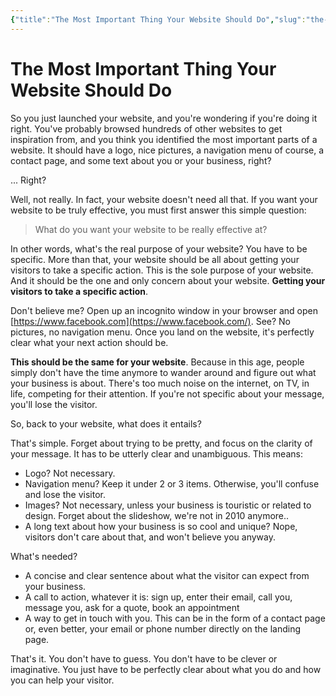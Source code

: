 ```yaml
---
{"title":"The Most Important Thing Your Website Should Do","slug":"the-most-important-thing-your-website-should-do","created":"2020-10-21T09:00:00.000Z","updated":"2024-12-07T19:25:14.422+01:00","dg-publish":true,"dg-list-home":true,"project":["[[noobthink.com]]"],"tags":[],"dg-path":"the-most-important-thing-your-website-should-do.md","permalink":"/the-most-important-thing-your-website-should-do/","dgPassFrontmatter":true}
---
```


# The Most Important Thing Your Website Should Do
So you just launched your website, and you're wondering if you're doing it right. You've probably browsed hundreds of other websites to get inspiration from, and you think you identified the most important parts of a website. It should have a logo, nice pictures, a navigation menu of course, a contact page, and some text about you or your business, right?

... Right?

Well, not really. In fact, your website doesn't need all that. If you want your website to be truly effective, you must first answer this simple question:

> What do you want your website to be really effective at?

In other words, what's the real purpose of your website? You have to be specific. More than that, your website should be all about getting your visitors to take a specific action. This is the sole purpose of your website. And it should be the one and only concern about your website. **Getting your visitors to take a specific action**.

Don't believe me? Open up an incognito window in your browser and open [https://www.facebook.com](https://www.facebook.com/). See? No pictures, no navigation menu. Once you land on the website, it's perfectly clear what your next action should be.

**This should be the same for your website**. Because in this age, people simply don't have the time anymore to wander around and figure out what your business is about. There's too much noise on the internet, on TV, in life, competing for their attention. If you're not specific about your message, you'll lose the visitor.

So, back to your website, what does it entails?

That's simple. Forget about trying to be pretty, and focus on the clarity of your message. It has to be utterly clear and unambiguous. This means:

- Logo? Not necessary.
- Navigation menu? Keep it under 2 or 3 items. Otherwise, you'll confuse and lose the visitor.
- Images? Not necessary, unless your business is touristic or related to design. Forget about the slideshow, we're not in 2010 anymore..
- A long text about how your business is so cool and unique? Nope, visitors don't care about that, and won't believe you anyway.

What's needed?

- A concise and clear sentence about what the visitor can expect from your business.
- A call to action, whatever it is: sign up, enter their email, call you, message you, ask for a quote, book an appointment
- A way to get in touch with you. This can be in the form of a contact page or, even better, your email or phone number directly on the landing page.

That's it. You don't have to guess. You don't have to be clever or imaginative. You just have to be perfectly clear about what you do and how you can help your visitor.
